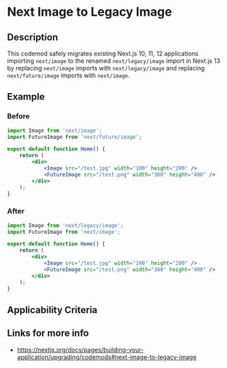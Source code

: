 # Next Image to Legacy Image

## Description

This codemod safely migrates existing Next.js 10, 11, 12 applications importing `next/image` to the renamed `next/legacy/image` import in Next.js 13 by replacing `next/image` imports with `next/legacy/image` and replacing `next/future/image` imports with `next/image`.

## Example

### Before

```jsx
import Image from 'next/image';
import FutureImage from 'next/future/image';

export default function Home() {
	return (
		<div>
			<Image src="/test.jpg" width="100" height="200" />
			<FutureImage src="/test.png" width="300" height="400" />
		</div>
	);
}
```

### After

```jsx
import Image from 'next/legacy/image';
import FutureImage from 'next/image';

export default function Home() {
	return (
		<div>
			<Image src="/test.jpg" width="100" height="200" />
			<FutureImage src="/test.png" width="300" height="400" />
		</div>
	);
}
```

## Applicability Criteria

## Links for more info

- https://nextjs.org/docs/pages/building-your-application/upgrading/codemods#next-image-to-legacy-image
